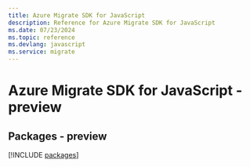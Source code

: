 ```yaml
---
title: Azure Migrate SDK for JavaScript
description: Reference for Azure Migrate SDK for JavaScript
ms.date: 07/23/2024
ms.topic: reference
ms.devlang: javascript
ms.service: migrate
---
```

# Azure Migrate SDK for JavaScript - preview
## Packages - preview
[!INCLUDE [packages](migrate-index.md)]